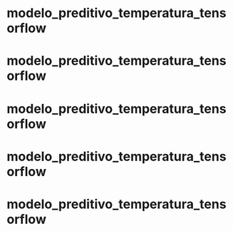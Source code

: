 # modelo_preditivo_temperatura_tensorflow
# modelo_preditivo_temperatura_tensorflow
# modelo_preditivo_temperatura_tensorflow
# modelo_preditivo_temperatura_tensorflow
# modelo_preditivo_temperatura_tensorflow
